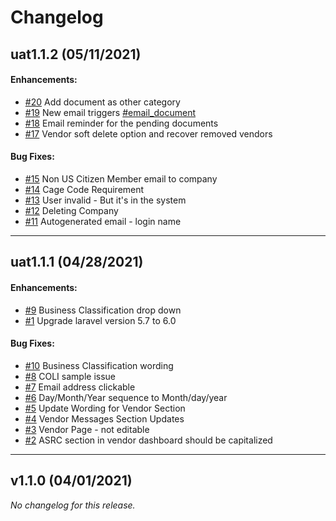 # Changelog

## uat1.1.2 (05/11/2021)

#### Enhancements:

- [#20](https://docs.zoho.com/sheet/open/ahzhoa0c2fa8f734248abbf1b16d11ae9c5d0?sheet=Sheet1&range=B21) Add document as other category
- [#19](https://docs.zoho.com/sheet/open/ahzhoa0c2fa8f734248abbf1b16d11ae9c5d0?sheet=Sheet1&range=B20) New email triggers [#email_document](https://docs.zoho.com/ws/project/file/1nvs6a8815f1fc0ca4b86b05e47405b222462)
- [#18](https://docs.zoho.com/sheet/open/ahzhoa0c2fa8f734248abbf1b16d11ae9c5d0?sheet=Sheet1&range=B19) Email reminder for the pending documents
- [#17](https://docs.zoho.com/sheet/open/ahzhoa0c2fa8f734248abbf1b16d11ae9c5d0?sheet=Sheet1&range=B18) Vendor soft delete option and recover removed vendors

#### Bug Fixes:

- [#15](https://docs.zoho.com/sheet/open/ahzhoa0c2fa8f734248abbf1b16d11ae9c5d0?sheet=Sheet1&range=B16) Non US Citizen Member email to company
- [#14](https://docs.zoho.com/sheet/open/ahzhoa0c2fa8f734248abbf1b16d11ae9c5d0?sheet=Sheet1&range=B15) Cage Code Requirement
- [#13](https://projects.zoho.com/portal/simform#buginfo/688906000015089443/688906000029866881) User invalid - But it's in the system
- [#12](https://projects.zoho.com/portal/simform#buginfo/688906000015089443/688906000029866722) Deleting Company
- [#11](https://projects.zoho.com/portal/simform#buginfo/688906000015089443/688906000029776901) Autogenerated email - login name

---

## uat1.1.1 (04/28/2021)

#### Enhancements:

- [#9](https://projects.zoho.com/portal/simform#buginfo/688906000015089443/688906000029519408) Business Classification drop down
- [#1](#) Upgrade laravel version 5.7 to 6.0

#### Bug Fixes:

- [#10](https://projects.zoho.com/portal/simform#buginfo/688906000015089443/688906000029519377) Business Classification wording
- [#8](https://projects.zoho.com/portal/simform#buginfo/688906000015089443/688906000029519453) COLI sample issue
- [#7](https://projects.zoho.com/portal/simform#buginfo/688906000015089443/688906000029519476) Email address clickable
- [#6](https://projects.zoho.com/portal/simform#buginfo/688906000015089443/688906000029519493) Day/Month/Year sequence to Month/day/year
- [#5](https://projects.zoho.com/portal/simform#buginfo/688906000015089443/688906000029519510) Update Wording for Vendor Section
- [#4](https://projects.zoho.com/portal/simform#buginfo/688906000015089443/688906000029519527) Vendor Messages Section Updates
- [#3](https://projects.zoho.com/portal/simform#buginfo/688906000015089443/688906000029609049) Vendor Page - not editable
- [#2](https://projects.zoho.com/portal/simform#buginfo/688906000015089443/688906000029609127) ASRC section in vendor dashboard should be capitalized

---

## v1.1.0 (04/01/2021)
*No changelog for this release.*
